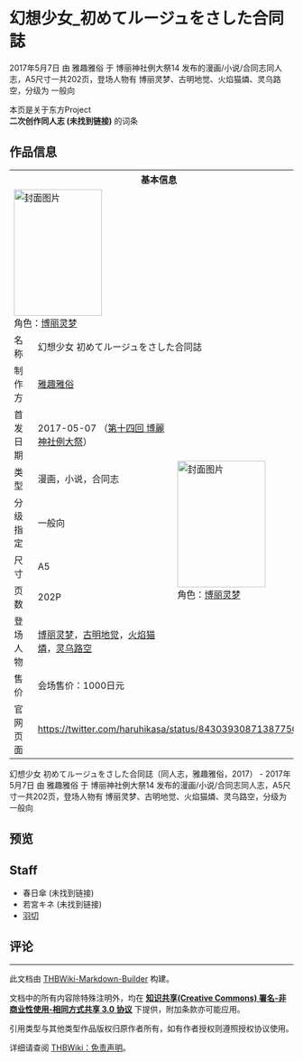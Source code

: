 # 幻想少女_初めてルージュをさした合同誌

<!-- source html: G:\repos\THBWiki-Markdown-Builder\THBWikiMarkdown\Temp\main\9\94\ns0%3A%E5%B9%BB%E6%83%B3%E5%B0%91%E5%A5%B3_%E5%88%9D%E3%82%81%E3%81%A6%E3%83%AB%E3%83%BC%E3%82%B8%E3%83%A5%E3%82%92%E3%81%95%E3%81%97%E3%81%9F%E5%90%88%E5%90%8C%E8%AA%8C.html -->

2017年5月7日 由 雅趣雅俗 于 博丽神社例大祭14 发布的漫画/小说/合同志同人志，A5尺寸一共202页，登场人物有 博丽灵梦、古明地觉、火焰猫燐、灵乌路空，分级为 一般向

本页是关于东方Project  
 **二次创作同人志 (未找到链接)** 的词条

## 作品信息

<table><tbody><tr><th colspan="3">基本信息</th></tr><tr><td class="cover-artwork-mobile" colspan="2"><a href="./文件-幻想少女_初めてルージュをさした合同誌封面.jpg.md" class="image" title="封面图片"><img alt="封面图片" src="https://upload.thwiki.cc/thumb/c/ce/%E5%B9%BB%E6%83%B3%E5%B0%91%E5%A5%B3_%E5%88%9D%E3%82%81%E3%81%A6%E3%83%AB%E3%83%BC%E3%82%B8%E3%83%A5%E3%82%92%E3%81%95%E3%81%97%E3%81%9F%E5%90%88%E5%90%8C%E8%AA%8C%E5%B0%81%E9%9D%A2.jpg/156px-%E5%B9%BB%E6%83%B3%E5%B0%91%E5%A5%B3_%E5%88%9D%E3%82%81%E3%81%A6%E3%83%AB%E3%83%BC%E3%82%B8%E3%83%A5%E3%82%92%E3%81%95%E3%81%97%E3%81%9F%E5%90%88%E5%90%8C%E8%AA%8C%E5%B0%81%E9%9D%A2.jpg" decoding="async" loading="lazy" width="156" height="224" srcset="https://upload.thwiki.cc/thumb/c/ce/%E5%B9%BB%E6%83%B3%E5%B0%91%E5%A5%B3_%E5%88%9D%E3%82%81%E3%81%A6%E3%83%AB%E3%83%BC%E3%82%B8%E3%83%A5%E3%82%92%E3%81%95%E3%81%97%E3%81%9F%E5%90%88%E5%90%8C%E8%AA%8C%E5%B0%81%E9%9D%A2.jpg/235px-%E5%B9%BB%E6%83%B3%E5%B0%91%E5%A5%B3_%E5%88%9D%E3%82%81%E3%81%A6%E3%83%AB%E3%83%BC%E3%82%B8%E3%83%A5%E3%82%92%E3%81%95%E3%81%97%E3%81%9F%E5%90%88%E5%90%8C%E8%AA%8C%E5%B0%81%E9%9D%A2.jpg 1.5x, https://upload.thwiki.cc/thumb/c/ce/%E5%B9%BB%E6%83%B3%E5%B0%91%E5%A5%B3_%E5%88%9D%E3%82%81%E3%81%A6%E3%83%AB%E3%83%BC%E3%82%B8%E3%83%A5%E3%82%92%E3%81%95%E3%81%97%E3%81%9F%E5%90%88%E5%90%8C%E8%AA%8C%E5%B0%81%E9%9D%A2.jpg/313px-%E5%B9%BB%E6%83%B3%E5%B0%91%E5%A5%B3_%E5%88%9D%E3%82%81%E3%81%A6%E3%83%AB%E3%83%BC%E3%82%B8%E3%83%A5%E3%82%92%E3%81%95%E3%81%97%E3%81%9F%E5%90%88%E5%90%8C%E8%AA%8C%E5%B0%81%E9%9D%A2.jpg 2x" data-file-width="2081" data-file-height="2976"></a><div class="cover-char">角色：<a href="./博丽灵梦.md" title="博丽灵梦">博丽灵梦</a></div></td>
</tr><tr><td class="label">名称</td><td colspan="2"> 幻想少女 初めてルージュをさした合同誌 </td></tr><tr><td class="label">制作方</td><td><a href="./雅趣雅俗.md" title="雅趣雅俗">雅趣雅俗</a></td><td class="cover-artwork" rowspan="8" style="min-width:224px;"><a href="./文件-幻想少女_初めてルージュをさした合同誌封面.jpg.md" class="image" title="封面图片"><img alt="封面图片" src="https://upload.thwiki.cc/thumb/c/ce/%E5%B9%BB%E6%83%B3%E5%B0%91%E5%A5%B3_%E5%88%9D%E3%82%81%E3%81%A6%E3%83%AB%E3%83%BC%E3%82%B8%E3%83%A5%E3%82%92%E3%81%95%E3%81%97%E3%81%9F%E5%90%88%E5%90%8C%E8%AA%8C%E5%B0%81%E9%9D%A2.jpg/156px-%E5%B9%BB%E6%83%B3%E5%B0%91%E5%A5%B3_%E5%88%9D%E3%82%81%E3%81%A6%E3%83%AB%E3%83%BC%E3%82%B8%E3%83%A5%E3%82%92%E3%81%95%E3%81%97%E3%81%9F%E5%90%88%E5%90%8C%E8%AA%8C%E5%B0%81%E9%9D%A2.jpg" decoding="async" loading="lazy" width="156" height="224" srcset="https://upload.thwiki.cc/thumb/c/ce/%E5%B9%BB%E6%83%B3%E5%B0%91%E5%A5%B3_%E5%88%9D%E3%82%81%E3%81%A6%E3%83%AB%E3%83%BC%E3%82%B8%E3%83%A5%E3%82%92%E3%81%95%E3%81%97%E3%81%9F%E5%90%88%E5%90%8C%E8%AA%8C%E5%B0%81%E9%9D%A2.jpg/235px-%E5%B9%BB%E6%83%B3%E5%B0%91%E5%A5%B3_%E5%88%9D%E3%82%81%E3%81%A6%E3%83%AB%E3%83%BC%E3%82%B8%E3%83%A5%E3%82%92%E3%81%95%E3%81%97%E3%81%9F%E5%90%88%E5%90%8C%E8%AA%8C%E5%B0%81%E9%9D%A2.jpg 1.5x, https://upload.thwiki.cc/thumb/c/ce/%E5%B9%BB%E6%83%B3%E5%B0%91%E5%A5%B3_%E5%88%9D%E3%82%81%E3%81%A6%E3%83%AB%E3%83%BC%E3%82%B8%E3%83%A5%E3%82%92%E3%81%95%E3%81%97%E3%81%9F%E5%90%88%E5%90%8C%E8%AA%8C%E5%B0%81%E9%9D%A2.jpg/313px-%E5%B9%BB%E6%83%B3%E5%B0%91%E5%A5%B3_%E5%88%9D%E3%82%81%E3%81%A6%E3%83%AB%E3%83%BC%E3%82%B8%E3%83%A5%E3%82%92%E3%81%95%E3%81%97%E3%81%9F%E5%90%88%E5%90%8C%E8%AA%8C%E5%B0%81%E9%9D%A2.jpg 2x" data-file-width="2081" data-file-height="2976"></a><div class="cover-char">角色：<a href="./博丽灵梦.md" title="博丽灵梦">博丽灵梦</a></div></td>
</tr><tr><td class="label">首发日期</td><td>2017-05-07&#160;（<a href="/展会作品列表?e=%E5%8D%9A%E4%B8%BD%E7%A5%9E%E7%A4%BE%E4%BE%8B%E5%A4%A7%E7%A5%AD%2314">第十四回 博麗神社例大祭</a>）</td></tr><tr><td class="label">类型</td><td>漫画，小说，合同志</td></tr><tr><td class="label">分级指定</td><td>一般向</td></tr><tr><td class="label">尺寸</td><td>A5</td></tr><tr><td class="label">页数</td><td>202P</td></tr><tr><td class="label">登场人物</td><td><a href="./博丽灵梦.md" title="博丽灵梦">博丽灵梦</a>，<a href="./古明地觉.md" title="古明地觉">古明地觉</a>，<a href="./火焰猫燐.md" title="火焰猫燐">火焰猫燐</a>，<a href="./灵乌路空.md" title="灵乌路空">灵乌路空</a></td></tr><tr><td class="label">售价</td><td>会场售价：1000日元</td></tr>
<tr><td class="label">官网页面</td><td colspan="2"><a rel="nofollow" class="external free" href="https://twitter.com/haruhikasa/status/843039308713877504">https://twitter.com/haruhikasa/status/843039308713877504</a></td></tr></tbody></table>

幻想少女 初めてルージュをさした合同誌（同人志，雅趣雅俗，2017） - 2017年5月7日 由 雅趣雅俗 于 博丽神社例大祭14 发布的漫画/小说/合同志同人志，A5尺寸一共202页，登场人物有 博丽灵梦、古明地觉、火焰猫燐、灵乌路空，分级为 一般向

## 预览

## Staff
- 春日傘 (未找到链接)
- 若宮キネ (未找到链接)
- [羽切](./羽切.md)


## 评论




---

此文档由 [THBWiki-Markdown-Builder](https://github.com/Delsin-Yu/THBWiki-Markdown-Builder) 构建。

文档中的所有内容除特殊注明外，均在 [**知识共享(Creative Commons) 署名-非商业性使用-相同方式共享 3.0 协议**](https://creativecommons.org/licenses/by-sa/3.0/deed.zh-hans) 下提供，附加条款亦可能应用。

引用类型与其他类型作品版权归原作者所有，如有作者授权则遵照授权协议使用。

详细请查阅 [THBWiki：免责声明](https://thbwiki.cc/THBWiki:%E5%85%8D%E8%B4%A3%E5%A3%B0%E6%98%8E)。

